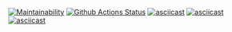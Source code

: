 [![Maintainability](https://api.codeclimate.com/v1/badges/a99a88d28ad37a79dbf6/maintainability)](https://codeclimate.com/github/codeclimate/codeclimate/maintainability)
[![Github Actions Status](https://github.com/earthrobot/php-project-lvl1/workflows/hex1-workflow/badge.svg)](https://github.com/earthrobot/php-project-lvl1/actions)
[![asciicast](https://asciinema.org/a/U7m706GKmGoUm5V5a143hsf7Y.svg)](https://asciinema.org/a/U7m706GKmGoUm5V5a143hsf7Y)
[![asciicast](https://asciinema.org/a/6zLpmhJomJaVGxHx21OooybPq.svg)](https://asciinema.org/a/6zLpmhJomJaVGxHx21OooybPq)
[![asciicast](https://asciinema.org/a/FxLk4P2XgfILomfjNSM6YmmoE.svg)](https://asciinema.org/a/FxLk4P2XgfILomfjNSM6YmmoE)

